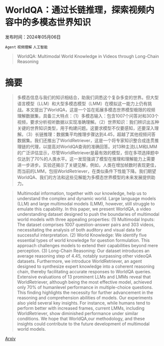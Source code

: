 # WorldQA：通过长链推理，探索视频内容中的多模态世界知识

发布时间：2024年05月06日

`Agent` `视频理解` `人工智能`

> WorldQA: Multimodal World Knowledge in Videos through Long-Chain Reasoning

# 摘要

> 多模态信息与我们的知识相结合，助我们洞悉这个复杂多变的世界。但大型语言模型（LLM）和大型多模态模型（LMM）在模拟这一能力上仍有挑战。本文提出了WorldQA，这是一个旨在拓展多模态世界模型极限的视频理解数据集，具备三大特点：（1）多模态输入：包含1007个问答对和303个视频，要求分析视听数据以实现准确理解。（2）世界知识：我们辨识出五种关键的世界知识类型，用于构建问题。这要求模型不仅要感知，还要深入理解。（3）长链推理：数据集平均推理步骤达到4.45，超越了其他视频问答数据集。我们还推出了WorldRetriever，这是一个将专家知识整合成连贯推理链的代理，以提高对WorldQA查询的准确回答。对13种主流LLM和LMM的广泛评估显示，尽管WorldRetriever是最有效的模型，但在多项选择题中仅达到了70%的人类水平。这一发现强调了模型在推理和理解能力上需要进一步进步。实验还揭示了关键见解，例如，人类在增加帧数时表现更佳，而当前的LMM，包括WorldRetriever，在类似条件下性能下降。我们期望WorldQA、我们的方法和这些见解能为多模态世界模型的未来发展提供助力。

> Multimodal information, together with our knowledge, help us to understand the complex and dynamic world. Large language models (LLM) and large multimodal models (LMM), however, still struggle to emulate this capability. In this paper, we present WorldQA, a video understanding dataset designed to push the boundaries of multimodal world models with three appealing properties: (1) Multimodal Inputs: The dataset comprises 1007 question-answer pairs and 303 videos, necessitating the analysis of both auditory and visual data for successful interpretation. (2) World Knowledge: We identify five essential types of world knowledge for question formulation. This approach challenges models to extend their capabilities beyond mere perception. (3) Long-Chain Reasoning: Our dataset introduces an average reasoning step of 4.45, notably surpassing other videoQA datasets. Furthermore, we introduce WorldRetriever, an agent designed to synthesize expert knowledge into a coherent reasoning chain, thereby facilitating accurate responses to WorldQA queries. Extensive evaluations of 13 prominent LLMs and LMMs reveal that WorldRetriever, although being the most effective model, achieved only 70% of humanlevel performance in multiple-choice questions. This finding highlights the necessity for further advancement in the reasoning and comprehension abilities of models. Our experiments also yield several key insights. For instance, while humans tend to perform better with increased frames, current LMMs, including WorldRetriever, show diminished performance under similar conditions. We hope that WorldQA,our methodology, and these insights could contribute to the future development of multimodal world models.

[Arxiv](https://arxiv.org/abs/2405.03272)